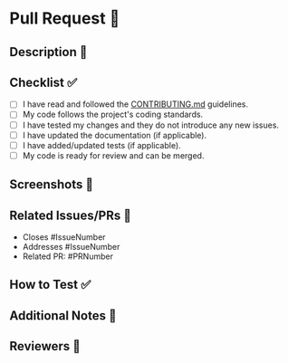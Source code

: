 # Pull Request 🚀

## Description 📝

## Checklist ✅

- [ ] I have read and followed the [CONTRIBUTING.md](../CONTRIBUTING.md) guidelines.
- [ ] My code follows the project's coding standards.
- [ ] I have tested my changes and they do not introduce any new issues.
- [ ] I have updated the documentation (if applicable).
- [ ] I have added/updated tests (if applicable).
- [ ] My code is ready for review and can be merged.

## Screenshots 📸

## Related Issues/PRs 🔗

- Closes #IssueNumber
- Addresses #IssueNumber
- Related PR: #PRNumber

## How to Test ✅

## Additional Notes 📌

## Reviewers 👀
